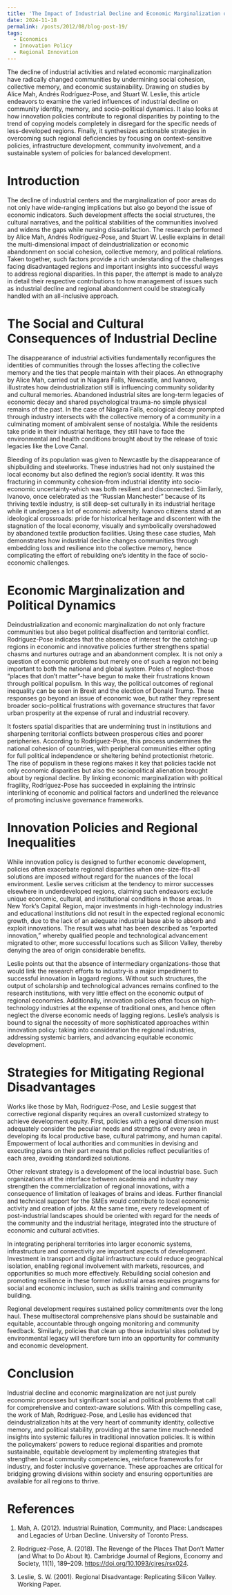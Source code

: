 ```yaml
---
title: 'The Impact of Industrial Decline and Economic Marginalization on Communities and Strategies for Mitigating Regional Disadvantages'
date: 2024-11-18
permalink: /posts/2012/08/blog-post-19/
tags:
  - Economics
  - Innovation Policy
  - Regional Innovation
---
```


The decline of industrial activities and related economic marginalization have radically changed communities by undermining social cohesion, collective memory, and economic sustainability. Drawing on studies by Alice Mah, Andrés Rodríguez-Pose, and Stuart W. Leslie, this article endeavors to examine the varied influences of industrial decline on community identity, memory, and socio-political dynamics. It also looks at how innovation policies contribute to regional disparities by pointing to the trend of copying models completely in disregard for the specific needs of less-developed regions. Finally, it synthesizes actionable strategies in overcoming such regional deficiencies by focusing on context-sensitive policies, infrastructure development, community involvement, and a sustainable system of policies for balanced development.

Introduction
======

The decline of industrial centers and the marginalization of poor areas do not only have wide-ranging implications but also go beyond the issue of economic indicators. Such development affects the social structures, the cultural narratives, and the political stabilities of the communities involved and widens the gaps while nursing dissatisfaction. The research performed by Alice Mah, Andrés Rodríguez-Pose, and Stuart W. Leslie explains in detail the multi-dimensional impact of deindustrialization or economic abandonment on social cohesion, collective memory, and political relations. Taken together, such factors provide a rich understanding of the challenges facing disadvantaged regions and important insights into successful ways to address regional disparities. In this paper, the attempt is made to analyze in detail their respective contributions to how management of issues such as industrial decline and regional abandonment could be strategically handled with an all-inclusive approach.

The Social and Cultural Consequences of Industrial Decline
======

The disappearance of industrial activities fundamentally reconfigures the identities of communities through the losses affecting the collective memory and the ties that people maintain with their places. An ethnography by Alice Mah, carried out in Niagara Falls, Newcastle, and Ivanovo, illustrates how deindustrialization still is influencing community solidarity and cultural memories. Abandoned industrial sites are long-term legacies of economic decay and shared psychological trauma-no simple physical remains of the past. In the case of Niagara Falls, ecological decay prompted through industry intersects with the collective memory of a community in a culminating moment of ambivalent sense of nostalgia. While the residents take pride in their industrial heritage, they still have to face the environmental and health conditions brought about by the release of toxic legacies like the Love Canal.

Bleeding of its population was given to Newcastle by the disappearance of shipbuilding and steelworks. These industries had not only sustained the local economy but also defined the region’s social identity. It was this fracturing in community cohesion-from industrial identity into socio-economic uncertainty-which was both resilient and disconnected. Similarly, Ivanovo, once celebrated as the “Russian Manchester” because of its thriving textile industry, is still deep-set culturally in its industrial heritage while it undergoes a lot of economic adversity. Ivanovo citizens stand at an ideological crossroads: pride for historical heritage and discontent with the stagnation of the local economy, visually and symbolically overshadowed by abandoned textile production facilities. Using these case studies, Mah demonstrates how industrial decline changes communities through embedding loss and resilience into the collective memory, hence complicating the effort of rebuilding one’s identity in the face of socio-economic challenges.

Economic Marginalization and Political Dynamics
======

Deindustrialization and economic marginalization do not only fracture communities but also beget political disaffection and territorial conflict. Rodríguez-Pose indicates that the absence of interest for the catching-up regions in economic and innovative policies further strengthens spatial chasms and nurtures outrage and an abandonment complex. It is not only a question of economic problems but merely one of such a region not being important to both the national and global system. Poles of neglect-those “places that don’t matter”-have begun to make their frustrations known through political populism. In this way, the political outcomes of regional inequality can be seen in Brexit and the election of Donald Trump. These responses go beyond an issue of economic woe, but rather they represent broader socio-political frustrations with governance structures that favor urban prosperity at the expense of rural and industrial recovery.

It fosters spatial disparities that are undermining trust in institutions and sharpening territorial conflicts between prosperous cities and poorer peripheries. According to Rodríguez-Pose, this process undermines the national cohesion of countries, with peripheral communities either opting for full political independence or sheltering behind protectionist rhetoric. The rise of populism in these regions makes it key that policies tackle not only economic disparities but also the sociopolitical alienation brought about by regional decline. By linking economic marginalization with political fragility, Rodríguez-Pose has succeeded in explaining the intrinsic interlinking of economic and political factors and underlined the relevance of promoting inclusive governance frameworks.

Innovation Policies and Regional Inequalities
======

While innovation policy is designed to further economic development, policies often exacerbate regional disparities when one-size-fits-all solutions are imposed without regard for the nuances of the local environment. Leslie serves criticism at the tendency to mirror successes elsewhere in underdeveloped regions, claiming such endeavors exclude unique economic, cultural, and institutional conditions in those areas. In New York’s Capital Region, major investments in high-technology industries and educational institutions did not result in the expected regional economic growth, due to the lack of an adequate industrial base able to absorb and exploit innovations. The result was what has been described as “exported innovation,” whereby qualified people and technological advancement migrated to other, more successful locations such as Silicon Valley, thereby denying the area of origin considerable benefits.

Leslie points out that the absence of intermediary organizations-those that would link the research efforts to industry-is a major impediment to successful innovation in laggard regions. Without such structures, the output of scholarship and technological advances remains confined to the research institutions, with very little effect on the economic output of regional economies. Additionally, innovation policies often focus on high-technology industries at the expense of traditional ones, and hence often neglect the diverse economic needs of lagging regions. Leslie’s analysis is bound to signal the necessity of more sophisticated approaches within innovation policy: taking into consideration the regional industries, addressing systemic barriers, and advancing equitable economic development.

Strategies for Mitigating Regional Disadvantages
======

Works like those by Mah, Rodríguez-Pose, and Leslie suggest that corrective regional disparity requires an overall customized strategy to achieve development equity. First, policies with a regional dimension must adequately consider the peculiar needs and strengths of every area in developing its local productive base, cultural patrimony, and human capital. Empowerment of local authorities and communities in devising and executing plans on their part means that policies reflect peculiarities of each area, avoiding standardized solutions.

Other relevant strategy is a development of the local industrial base. Such organizations at the interface between academia and industry may strengthen the commercialization of regional innovations, with a consequence of limitation of leakages of brains and ideas. Further financial and technical support for the SMEs would contribute to local economic activity and creation of jobs. At the same time, every redevelopment of post-industrial landscapes should be oriented with regard for the needs of the community and the industrial heritage, integrated into the structure of economic and cultural activities.

In integrating peripheral territories into larger economic systems, infrastructure and connectivity are important aspects of development. Investment in transport and digital infrastructure could reduce geographical isolation, enabling regional involvement with markets, resources, and opportunities so much more effectively. Rebuilding social cohesion and promoting resilience in these former industrial areas requires programs for social and economic inclusion, such as skills training and community building.

Regional development requires sustained policy commitments over the long haul. These multisectoral comprehensive plans should be sustainable and equitable, accountable through ongoing monitoring and community feedback. Similarly, policies that clean up those industrial sites polluted by environmental legacy will therefore turn into an opportunity for community and economic development.

Conclusion
======

Industrial decline and economic marginalization are not just purely economic processes but significant social and political problems that call for comprehensive and context-aware solutions. With this compelling case, the work of Mah, Rodríguez-Pose, and Leslie has evidenced that deindustrialization hits at the very heart of community identity, collective memory, and political stability, providing at the same time much-needed insights into systemic failures in traditional innovation policies. It is within the policymakers’ powers to reduce regional disparities and promote sustainable, equitable development by implementing strategies that strengthen local community competencies, reinforce frameworks for industry, and foster inclusive governance. These approaches are critical for bridging growing divisions within society and ensuring opportunities are available for all regions to thrive.

References
======

1. Mah, A. (2012). Industrial Ruination, Community, and Place: Landscapes and Legacies of Urban Decline. University of Toronto Press.

2. Rodríguez-Pose, A. (2018). The Revenge of the Places That Don’t Matter (and What to Do About It). Cambridge Journal of Regions, Economy and Society, 11(1), 189–209. https://doi.org/10.1093/cjres/rsx024.

3. Leslie, S. W. (2001). Regional Disadvantage: Replicating Silicon Valley. Working Paper.
